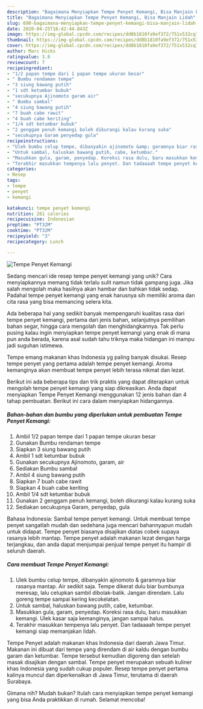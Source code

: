 ```yaml
---
description: "Bagaimana Menyiapkan Tempe Penyet Kemangi, Bisa Manjain Lidah"
title: "Bagaimana Menyiapkan Tempe Penyet Kemangi, Bisa Manjain Lidah"
slug: 690-bagaimana-menyiapkan-tempe-penyet-kemangi-bisa-manjain-lidah
date: 2020-04-25T16:42:44.843Z
image: https://img-global.cpcdn.com/recipes/dd8b1810fa9ef372/751x532cq70/tempe-penyet-kemangi-foto-resep-utama.jpg
thumbnail: https://img-global.cpcdn.com/recipes/dd8b1810fa9ef372/751x532cq70/tempe-penyet-kemangi-foto-resep-utama.jpg
cover: https://img-global.cpcdn.com/recipes/dd8b1810fa9ef372/751x532cq70/tempe-penyet-kemangi-foto-resep-utama.jpg
author: Marc Hicks
ratingvalue: 3.8
reviewcount: 7
recipeingredient:
- "1/2 papan tempe dari 1 papan tempe ukuran besar"
- " Bumbu rendaman tempe"
- "3 siung bawang putih"
- "1 sdt ketumbar bubuk"
- "secukupnya Ajinomoto garam air"
- " Bumbu sambal"
- "4 siung bawang putih"
- "7 buah cabe rawit"
- "4 buah cabe keriting"
- "1/4 sdt ketumbar bubuk"
- "2 genggam penuh kemangi boleh dikurangi kalau kurang suka"
- "secukupnya Garam penyedap gula"
recipeinstructions:
- "Ulek bumbu celup tempe, dibanyakin ajinomoto &amp; garamnya biar rasanya mantap. Air sedikit saja. Tempe dikerat dulu biar bumbunya meresap, lalu celupkan sambil dibolak-balik. Jangan direndam. Lalu goreng tempe sampai kering kecokelatan."
- "Untuk sambal, haluskan bawang putih, cabe, ketumbar."
- "Masukkan gula, garam, penyedap. Koreksi rasa dulu, baru masukkan kemangi. Ulek kasar saja kemanginya, jangan sampai halus."
- "Terakhir masukkan tempenya lalu penyet. Dan tadaaaah tempe penyet kemangi siap memanjakan lidah."
categories:
- Resep
tags:
- tempe
- penyet
- kemangi

katakunci: tempe penyet kemangi 
nutrition: 261 calories
recipecuisine: Indonesian
preptime: "PT32M"
cooktime: "PT32M"
recipeyield: "3"
recipecategory: Lunch

---
```



![Tempe Penyet Kemangi](https://img-global.cpcdn.com/recipes/dd8b1810fa9ef372/751x532cq70/tempe-penyet-kemangi-foto-resep-utama.jpg)

Sedang mencari ide resep tempe penyet kemangi yang unik? Cara menyiapkannya memang tidak terlalu sulit namun tidak gampang juga. Jika salah mengolah maka hasilnya akan hambar dan bahkan tidak sedap. Padahal tempe penyet kemangi yang enak harusnya sih memiliki aroma dan cita rasa yang bisa memancing selera kita.

Ada beberapa hal yang sedikit banyak mempengaruhi kualitas rasa dari tempe penyet kemangi, pertama dari jenis bahan, selanjutnya pemilihan bahan segar, hingga cara mengolah dan menghidangkannya. Tak perlu pusing kalau ingin menyiapkan tempe penyet kemangi yang enak di mana pun anda berada, karena asal sudah tahu triknya maka hidangan ini mampu jadi suguhan istimewa.

Tempe emang makanan khas Indonesia yg paling banyak disukai. Resep tempe penyet yang pertama adalah tempe penyet kemangi. Aroma kemanginya akan membuat tempe penyet lebih terasa nikmat dan lezat.


Berikut ini ada beberapa tips dan trik praktis yang dapat diterapkan untuk mengolah tempe penyet kemangi yang siap dikreasikan. Anda dapat menyiapkan Tempe Penyet Kemangi menggunakan 12 jenis bahan dan 4 tahap pembuatan. Berikut ini cara dalam menyiapkan hidangannya.

<!--inarticleads1-->

##### Bahan-bahan dan bumbu yang diperlukan untuk pembuatan Tempe Penyet Kemangi:

1. Ambil 1/2 papan tempe dari 1 papan tempe ukuran besar
1. Gunakan  Bumbu rendaman tempe
1. Siapkan 3 siung bawang putih
1. Ambil 1 sdt ketumbar bubuk
1. Gunakan secukupnya Ajinomoto, garam, air
1. Sediakan  Bumbu sambal
1. Ambil 4 siung bawang putih
1. Siapkan 7 buah cabe rawit
1. Siapkan 4 buah cabe keriting
1. Ambil 1/4 sdt ketumbar bubuk
1. Gunakan 2 genggam penuh kemangi, boleh dikurangi kalau kurang suka
1. Sediakan secukupnya Garam, penyedap, gula


Bahasa Indonesia: Sambal tempe penyet kemangi. Untuk membuat tempe penyet sangatlah mudah dan sedehana juga mencari bahannyapun mudah untuk didapat. Tempe penyet biasanya disajikan diatas cobek supaya rasanya lebih mantap. Tempe penyet adalah makanan lezat dengan harga terjangkau, dan anda dapat menjumpai penjual tempe penyet itu hampir di seluruh daerah. 

<!--inarticleads2-->

##### Cara membuat Tempe Penyet Kemangi:

1. Ulek bumbu celup tempe, dibanyakin ajinomoto &amp; garamnya biar rasanya mantap. Air sedikit saja. Tempe dikerat dulu biar bumbunya meresap, lalu celupkan sambil dibolak-balik. Jangan direndam. Lalu goreng tempe sampai kering kecokelatan.
1. Untuk sambal, haluskan bawang putih, cabe, ketumbar.
1. Masukkan gula, garam, penyedap. Koreksi rasa dulu, baru masukkan kemangi. Ulek kasar saja kemanginya, jangan sampai halus.
1. Terakhir masukkan tempenya lalu penyet. Dan tadaaaah tempe penyet kemangi siap memanjakan lidah.


Tempe Penyet adalah makanan khas Indonesia dari daerah Jawa Timur. Makanan ini dibuat dari tempe yang direndam di air kaldu dengan bumbu garam dan ketumbar. Tempe tersebut kemudian digoreng dan setelah masak disajikan dengan sambal. Tempe penyet merupakan sebuah kuliner khas Indonesia yang sudah cukup populer. Resep tempe penyet pertama kalinya muncul dan diperkenalkan di Jawa Timur, terutama di daerah Surabaya. 

Gimana nih? Mudah bukan? Itulah cara menyiapkan tempe penyet kemangi yang bisa Anda praktikkan di rumah. Selamat mencoba!

